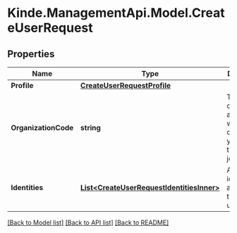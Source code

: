 # Kinde.ManagementApi.Model.CreateUserRequest

## Properties

Name | Type | Description | Notes
------------ | ------------- | ------------- | -------------
**Profile** | [**CreateUserRequestProfile**](CreateUserRequestProfile.md) |  | [optional] 
**OrganizationCode** | **string** | The unique code associated with the organization you want the user to join. | [optional] 
**Identities** | [**List&lt;CreateUserRequestIdentitiesInner&gt;**](CreateUserRequestIdentitiesInner.md) | Array of identities to assign to the created user | [optional] 

[[Back to Model list]](../README.md#documentation-for-models) [[Back to API list]](../README.md#documentation-for-api-endpoints) [[Back to README]](../README.md)

